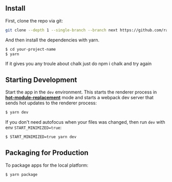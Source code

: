 ## Install

First, clone the repo via git:

```bash
git clone --depth 1 --single-branch --branch next https://github.com/radicis/electron-react-material-boilerplate.git your-project-name
```

And then install the dependencies with yarn.

```bash
$ cd your-project-name
$ yarn
```

If it gives you any troule about chalk just do npm i chalk and try again

## Starting Development

Start the app in the `dev` environment. This starts the renderer process in [**hot-module-replacement**](https://webpack.js.org/guides/hmr-react/) mode and starts a webpack dev server that sends hot updates to the renderer process:

```bash
$ yarn dev
```

If you don't need autofocus when your files was changed, then run `dev` with env `START_MINIMIZED=true`:

```bash
$ START_MINIMIZED=true yarn dev
```

## Packaging for Production

To package apps for the local platform:

```bash
$ yarn package
```
